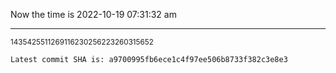 Now the time is 2022-10-19 07:31:32 am

---

<small>1435425511269116230256223260315652</small>

```txt
Latest commit SHA is: a9700995fb6ece1c4f97ee506b8733f382c3e8e3
```
